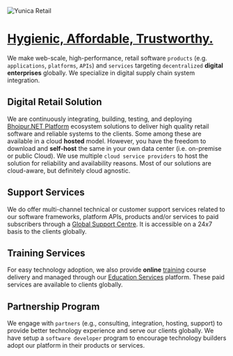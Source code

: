 ![Yunica Retail](https://3.bp.blogspot.com/-aBiofK0W8pE/XZs7d1FWbpI/AAAAAAAABtU/XYjmd5zon10HvBylakY-yuiHEBk_pgS4QCK4BGAYYCw/s1600/yunica-retail.png)

# [Hygienic, Affordable, Trustworthy.](https://www.yunica.co.in)

We make web-scale, high-performance, retail software `products` (e.g. `applications`, `platforms`, `APIs`) and `services`
targeting `decentralized` **digital enterprises** globally. We specialize in digital supply chain system integration.

## Digital Retail Solution

We are continuously integrating, building, testing, and deploying [Bhojpur.NET Platform](https://github.com/bhojpur/platform)
ecosystem solutions to deliver high quality retail software and reliable systems to the clients. Some among these are available
in a cloud __hosted__ model. However, you have the freedom to download and __self-host__ the same in your own data center (i.e.
on-premise or public Cloud). We use multiple `cloud service providers` to host the solution for reliability and availability
reasons. Most of our solutions are cloud-aware, but definitely cloud agnostic.

## Support Services

We do offer multi-channel technical or customer support services related to our software frameworks, platform APIs, products
and/or services to paid subscribers through a [Global Support Centre](https://desk.yunica.co.in). It is accessible on a 24x7
basis to the clients globally.

## Training Services

For easy technology adoption, we also provide __online__ [training](https://show.yunica.co.in.com) course delivery and managed
through our [Education Services](https://education.yunica.co.in) platform. These paid services are available to clients globally.

## Partnership Program

We engage with `partners` (e.g., consulting, integration, hosting, support) to provide better technology experience and serve
our clients globally. We have setup a `software developer` program to encourage technology builders adopt our platform in their
products or services.

